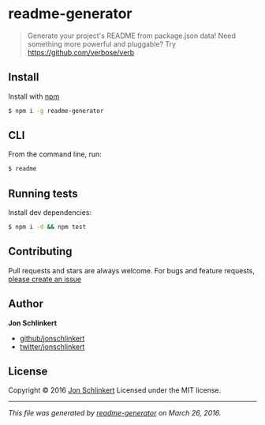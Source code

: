 # readme-generator

> Generate your project's README from package.json data! Need something more powerful and pluggable? Try https://github.com/verbose/verb

## Install

Install with [npm](https://www.npmjs.com/)

```sh
$ npm i -g readme-generator
```

## CLI

From the command line, run:

```sh
$ readme
```

## Running tests

Install dev dependencies:

```sh
$ npm i -d && npm test
```

## Contributing

Pull requests and stars are always welcome. For bugs and feature requests, [please create an issue](https://github.com/jonschlinkert/readme-generator/issues)

## Author

**Jon Schlinkert**

* [github/jonschlinkert](https://github.com/jonschlinkert)
* [twitter/jonschlinkert](http://twitter.com/jonschlinkert)

## License

Copyright © 2016 [Jon Schlinkert](https://github.com/jonschlinkert)
Licensed under the MIT license.

***

_This file was generated by [readme-generator](https://github.com/jonschlinkert/readme-generator) on March 26, 2016._